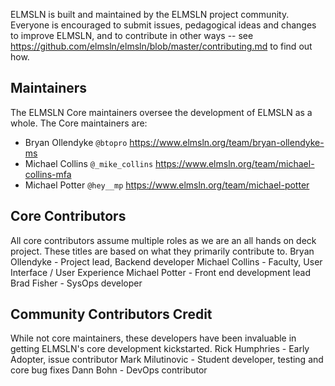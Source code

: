 ELMSLN is built and maintained by the ELMSLN project community. Everyone is
encouraged to submit issues, pedagogical ideas and changes to improve ELMSLN, and to
contribute in other ways -- see https://github.com/elmsln/elmsln/blob/master/contributing.md to find out
how.

Maintainers
------------------

The ELMSLN Core maintainers oversee the development of ELMSLN as a whole.
The Core maintainers are:

- Bryan Ollendyke `@btopro` https://www.elmsln.org/team/bryan-ollendyke-ms
- Michael Collins `@_mike_collins` https://www.elmsln.org/team/michael-collins-mfa
- Michael Potter `@hey__mp` https://www.elmsln.org/team/michael-potter


Core Contributors
---------------------
All core contributors assume multiple roles as we are an all hands on deck project. These titles are based on what they primarily contribute to.
Bryan Ollendyke - Project lead, Backend developer
Michael Collins - Faculty, User Interface / User Experience
Michael Potter - Front end development lead
Brad Fisher - SysOps developer


Community Contributors Credit
---------------------
While not core maintainers, these developers have been invaluable in getting ELMSLN's core development kickstarted.
Rick Humphries - Early Adopter, issue contributor
Mark Milutinovic - Student developer, testing and core bug fixes
Dann Bohn - DevOps contributor

